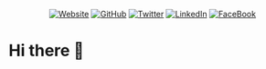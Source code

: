 <p align="center">
  <a href="https://www.webstorm.co.il/?utm_source=github&utm_medium=profile&utm_campaign=readme"><img src="https://img.shields.io/website?down_color=lightgrey&down_message=offline&up_color=green&up_message=online&url=https%3A%2F%2Fwww.webstorm.co.il&style=for-the-badge" alt="Website"></a>
	<a href="https://github.com/Mosharush"><img src="https://img.shields.io/github/followers/Mosharush.svg?label=GitHub&logo=github&style=for-the-badge" alt="GitHub"></a>
	<a href="https://twitter.com/MosheHarush"><img src="https://img.shields.io/twitter/follow/MosheHarush?label=Twitter&logo=twitter&style=for-the-badge" alt="Twitter"></a>
	<a href="https://www.linkedin.com/in/moshe-harush"><img src="https://img.shields.io/badge/LinkedIn--_.svg?label=LinkedIn&logo=linkedin&style=for-the-badge" alt="LinkedIn"></a>
	<a href="https://www.facebook.com/mosharush"><img src="https://img.shields.io/badge/facebook--_.svg?label=FaceBook&logo=facebook&style=for-the-badge" alt="FaceBook"></a>
</p>

# Hi there 👋
